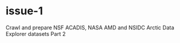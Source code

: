 issue-1
=======

Crawl and prepare NSF ACADIS, NASA AMD and NSIDC Arctic Data Explorer datasets Part 2
